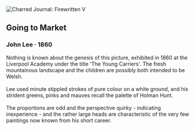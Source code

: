 <div class="artwork-of-the-day">
  <div class="container">
    <div class="img-wrapper">
      <img
        src="https://uploads0.wikiart.org/images/john-lee/going-to-market-1860.jpg!Large.jpg"
        alt="Charred Journal: Firewritten V" />
    </div>
    <div class="artwork-detail">
      <div class="artwork-origin"> 
        <h2 class="artwork-name">Going to Market</h2>
        <h3 class="artist">
          John Lee
                    ·  1860
        </h3>
      </div>
      <p class="description">
        <span class="artwork-description-text ng-binding" ng-bind-html="viewModel.ArtworkOfTheDay.Description | unsafe">Nothing is known about the genesis of this picture, exhibited in 1860 at the Liverpool Academy under the title 'The Young Carriers'. The fresh mountainous landscape and the children are possibly both intended to be Welsh.
<br>
<br>Lee used minute stippled strokes of pure colour on a white ground, and his strident greens, pinks and mauves recall the palette of Holman Hunt. 
<br>
<br>The proportions are odd and the perspective quirky - indicating inexperience - and the rather large heads are characteristic of the very few paintings now known from his short career.</span>
                        <div class="text-shadow-container" ng-show="showShadow" style=""></div>
      </p>
    </div>
  </div>

</div>
